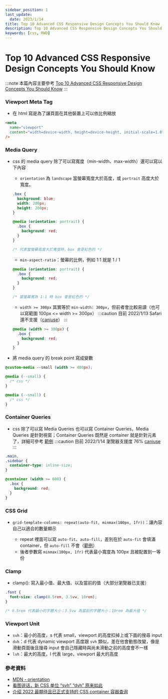 ```yaml
---
sidebar_position: 1
last_update:
  date: 2023/1/14
title: Top 10 Advanced CSS Responsive Design Concepts You Should Know
description: Top 10 Advanced CSS Responsive Design Concepts You Should Know
keywords: [css, RWD]
---
```


# Top 10 Advanced CSS Responsive Design Concepts You Should Know

:::note
本篇內容主要參考 [Top 10 Advanced CSS Responsive Design Concepts You Should Know](https://www.youtube.com/watch?v=TUD1AWZVgQ8&ab_channel=WebDevSimplified)
:::

### Viewport Meta Tag

- 在 html 寫是為了讓頁面在其他裝置上可以依比例縮放

```html
<meta
  name="viewport"
  content="width=device-width, height=device-height, initial-scale=1.0"
/>
```

### Media Query

- css 的 media query 除了可以寫寬度（min-width、max-width）還可以寫以下內容

  - `orientation` 為 `landscape` 當螢幕寬度大於高度，或 `portrait` 高度大於寬度。

  ```css {7}
  .box {
    background: blue;
    width: 200px;
    height: 200px;
  }

  @media (orientation: portrait) {
    .box {
      background: red;
    }
  }

  /* 代表當螢幕高度大於寬度時，box 會是紅色的 */
  ```

  - `min-aspect-ratio`：螢幕的比例，例如 1:1 就是 1 / 1

  ```css {1}
  @media (orientation: portrait) {
    .box {
      background: red;
    }
  }

  /* 當螢幕寬為 1:1 時 box 會是紅色的 */
  ```

  - `width >= 300px` 其實等於 `min-width: 300px`，但前者會比較易讀（也可以寫範圍 100px <= width >= 300px）
    :::caution
    目前 2022/1/13 Safari 還不支援（[caniuse](https://caniuse.com/css-media-range-syntax)）
    :::

  ```css {1}
  @media (width >= 300px) {
    .box {
      background: red;
    }
  }
  ```

- 將 media query 的 break point 寫成變數

```css
@custom-media --small (width >= 400px);

@media (--small) {
  /* css */
}

@media (--small) {
  /* css */
}
```

### Container Queries

- css 除了可以寫 Media Queries 也可以寫 Container Queries，Media Queries 是針對視窗；Container Queries 既然是 container 就是針對元素了，詳細可參考 [範例](https://of8e6e.csb.app/)
  :::caution
  目前 2022/1/14 瀏覽器支援度 76% [caniuse](https://caniuse.com/css-container-queries)
  :::

```css
.main,
.sidebar {
  container-type: inline-size;
}

@container (width >= 600) {
  .box {
    background: red;
  }
}
```

### CSS Grid

- `grid-template-columns: repeat(auto-fit, minmax(100px, 1fr))`：讓內容自己以適合的數量顯示

  - repeat 裡面可以寫 `auto-fit`、`auto-fill`，差別在於 `auto-fit` 會填滿 container，但 `auto-fill` 不會（[範例](https://2l81wr.csb.app/)）
  - 後者參數寫 `minmax(100px, 1fr)` 代表最小寬度為 100px 且被配置到一等份

### Clamp

- clamp(): 寫入最小值、最大值、以及當前的值（大部分瀏覽器已支援）

```css
.font {
  font-size: clamp(0.5rem, 3.5vw, 10rem);
}

/* 0.5rem 代表最小的字體大小；3.5vw 為當前的字體大小；10rem 為最大值 */
```

### Viewport Unit

- `svh`：最小的高度，s 代表 small，viewport 的高度扣掉上或下面的搜尋 input
- `dvh`：d 代表 dynamic viewport 高度跟 `svh` 類似，差在他會動態改變，像是滑動頁面後且搜尋 input 會自己隱藏時與尚未滑動之前的高度會不一樣
- `lvh`：最大的高度，l 代表 large，viewport 最大的高度

### 參考資料

- [MDN - orientation](https://developer.mozilla.org/en-US/docs/Web/CSS/@media/orientation)
- [看图说话，新 CSS 单位 “svh” “dvh” 原来如此](https://juejin.cn/post/7172332295058751496)
- [介绍 2022 最期待且已正式支持的 CSS container 容器查询](https://www.zhangxinxu.com/wordpress/2022/09/css-container-rule/)
